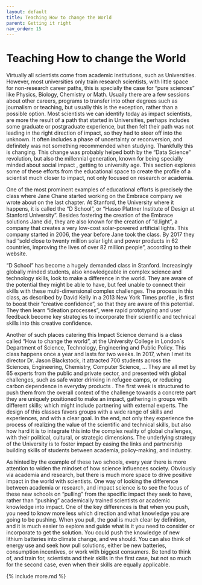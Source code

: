 ```yaml
---
layout: default
title: Teaching How to change the World
parent: Getting it right
nav_order: 15
---
```


# Teaching How to change the World

Virtually all scientists come from academic institutions, such as Universities. However, most universities only train research scientists, with little space for non-research career paths, this is specially the case for “pure sciences” like Physics, Biology, Chemistry or Math. Usually there are a few sessions about other careers, programs to transfer into other degrees such as journalism or teaching, but usually this is the exception, rather than a possible option. Most scientists we can identify today as impact scientists, are more the result of a path that started in Universities, perhaps includes some graduate or postgraduate experience, but then felt their path was not leading in the right direction of impact, so they had to steer off into the unknown. It often includes a phase of uncertainty or reconversion, and definitely was not something recommended when studying. Thankfully this is changing. This change was probably helped both by the “Data Science” revolution, but also the millennial generation, known for being specially minded about social impact , getting to university age. This section explores some of these efforts from the educational space to create the profile of a scientist much closer to impact, not only focused on research or academia.

One of the most prominent examples of educational efforts is precisely the class where Jane Chane started working on the Embrace company we wrote about on the last chapter. At Stanford, the University where it happens, it is called the “D School”, or “Hasso Plattner Institute of Design at Stanford University”. Besides fostering the creation of the Embrace solutions Jane did, they are also known for the creation of “d.light”, a company that creates a very low-cost solar-powered artificial lights. This company started in 2006, the year before Jane took the class. By 2017 they had “sold close to twenty million solar light and power products in 62 countries, improving the lives of over 82 million people”, according to their website.

“D School” has become a hugely demanded class in Stanford. Increasingly globally minded students, also knowledgeable in complex science and technology skills, look to make a difference in the world. They are aware of the potential they might be able to have, but feel unable to connect their skills with these multi-dimensional complex challenges. The process in this class, as described by David Kelly in a 2013 New York Times profile , is first to boost their “creative confidence”, so that they are aware of this potential. They then learn “ideation processes”, were rapid prototyping and user feedback become key strategies to incorporate their scientific and technical skills into this creative confidence.

Another of such places catering this Impact Science demand is a class called “How to change the world”, at the University College in London´s Department of Science, Technology, Engineering and Public Policy. This class happens once a year and lasts for two weeks. In 2017, when I met its director Dr. Jason Blackstock, it attracted 700 students across the Sciences, Engineering, Chemistry, Computer Science, … They are all met by 65 experts from the public and private sector, and presented with global challenges, such as safe water drinking in refugee camps, or reducing carbon dependence in everyday products . The first week is structured to push them from the overall context of the challenge towards a concrete part they are uniquely positioned to make an impact, gathering in groups with different skills; which might include partnering with external experts. The design of this classes favors groups with a wide range of skills and experiences, and with a clear goal. In the end, not only they experience the process of realizing the value of the scientific and technical skills, but also how hard it is to integrate this into the complex reality of global challenges, with their political, cultural, or strategic dimensions. The underlying strategy of the University is to foster impact by easing the links and partnership building skills of students between academia, policy-making, and industry.

As hinted by the example of these two schools, every year there is more attention to widen the mindset of how science influences society. Obviously via academia and research, but there is much more space to drive positive impact in the world with scientists. One way of looking the difference between academia or research, and impact science is to see the focus of these new schools on “pulling” from the specific impact they seek to have, rather than “pushing” academically trained scientists or academic knowledge into impact. One of the key differences is that when you push, you need to know more less which direction and what knowledge you are going to be pushing. When you pull, the goal is much clear by definition, and it is much easier to explore and guide what is it you need to consider or incorporate to get the solution. You could push the knowledge of new lithium batteries into climate change, and we should. You can also think of energy use and seek how pull solutions, either be new batteries, consumption incentives, or work with biggest consumers. Be tend to think of, and train for, scientists and their skills in the first case, but not so much for the second case, even when their skills are equally applicable.


{% include more.md %}
